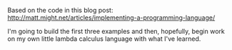 Based on the code in this blog post: http://matt.might.net/articles/implementing-a-programming-language/

I'm going to build the first three examples and then, hopefully, begin work on my own little lambda calculus language with what I've learned.
